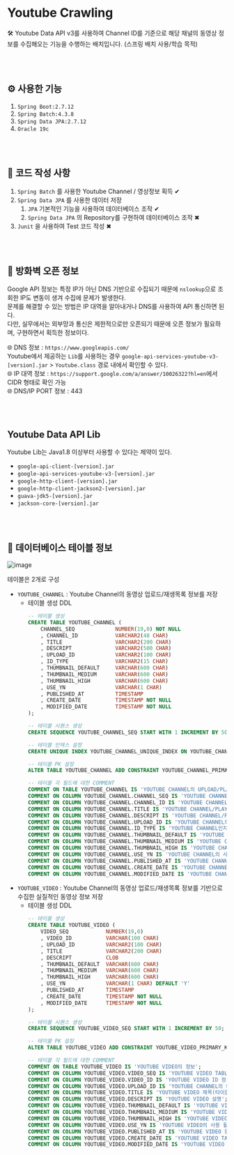 # Youtube Crawling

🛠 Youtube Data API v3를 사용하여 Channel ID를 기준으로 해당 채널의 동영상 정보를 수집해오는 기능을 수행하는 배치입니다. (스프링 배치 사용/학습 목적)

<br><br>

##  ⚙ 사용한 기능
  1. `Spring Boot:2.7.12`
  2. `Spring Batch:4.3.8`
  3. `Spring Data JPA:2.7.12`
  4. `Oracle 19c`

<br><br>

##  📆 코드 작성 사항
  1. `Spring Batch` 를 사용한 Youtube Channel / 영상정보 획득 ✔
  2. `Spring Data JPA` 를 사용한 데이터 저장
     1. `JPA` 기본적인 기능을 사용하여 데이터베이스 조작 ✔
     2. `Spring Data JPA` 의 Repository를 구현하여 데이터베이스 조작 ✖
  3. `Junit` 을 사용하여 Test 코드 작성 ✖

<br><br>

##  🚫 방화벽 오픈 정보
Google API 정보는 특정 IP가 아닌 DNS 기반으로 수집되기 때문에 `nslookup`으로 조회한 IP도 변동이 생겨 수집에 문제가 발생한다.
<br>문제를 해결할 수 있는 방법은 IP 대역을 알아내거나 DNS를 사용하여 API 통신하면 된다.
<br>다만, 실무에서는 외부망과 통신은 제한적으로만 오픈되기 때문에 오픈 정보가 필요하며, 구현하면서 획득한 정보이다.

🌐 DNS 정보 : `https://www.googleapis.com/`<br>Youtube에서 제공하는 `Lib`를 사용하는 경우 `google-api-services-youtube-v3-[version].jar` > `Youtube.class` 경로 내에서 확인할 수 있다.<br>
🌐 IP 대역 정보 : `https://support.google.com/a/answer/10026322?hl=en`에서 CIDR 형태로 확인 가능<br>
🌐 DNS/IP PORT 정보 : 443

<br><br>

## Youtube Data API Lib
Youtube Lib는 Java1.8 이상부터 사용할 수 있다는 제약이 있다.
- `google-api-client-[version].jar`
- `google-api-services-youtube-v3-[version].jar`
- `google-http-client-[version].jar`
- `google-http-client-jackson2-[version].jar`
- `guava-jdk5-[version].jar`
- `jackson-core-[version].jar`

<br><br>

##  💾 데이터베이스 테이블 정보 
![image](https://github.com/jhc920403/spring_batch_youtube/assets/135422171/db70a747-1389-435a-baf3-801a063ccfc4)

테이블은 2개로 구성
- `YOUTUBE_CHANNEL`  : Youtube Channel의 동영상 업로드/재생목록 정보를 저장
  - 테이블 생성 DDL
    ```sql
    -- 테이블 생성
    CREATE TABLE YOUTUBE_CHANNEL (
        CHANNEL_SEQ             NUMBER(19,0) NOT NULL
        , CHANNEL_ID            VARCHAR2(48 CHAR)
        , TITLE                 VARCHAR2(200 CHAR)
        , DESCRIPT              VARCHAR2(500 CHAR)
        , UPLOAD_ID             VARCHAR2(100 CHAR)
        , ID_TYPE               VARCHAR2(15 CHAR)
        , THUMBNAIL_DEFAULT     VARCHAR(600 CHAR)
        , THUMBNAIL_MEDIUM      VARCHAR(600 CHAR)
        , THUMBNAIL_HIGH        VARCHAR(600 CHAR)
        , USE_YN                VARCHAR(1 CHAR)
        , PUBLISHED_AT          TIMESTAMP
        , CREATE_DATE           TIMESTAMP NOT NULL
        , MODIFIED_DATE         TIMESTAMP NOT NULL
    );

    -- 테이블 시퀀스 생성
    CREATE SEQUENCE YOUTUBE_CHANNEL_SEQ START WITH 1 INCREMENT BY 50;

    -- 테이블 인덱스 설정
    CREATE UNIQUE INDEX YOUTUBE_CHANNEL_UNIQUE_INDEX ON YOUTUBE_CHANNEL(CHANNEL_ID, UPLOAD_ID, ID_TYPE);

    -- 테이블 PK 설정
    ALTER TABLE YOUTUBE_CHANNEL ADD CONSTRAINT YOUTUBE_CHANNEL_PRIMARY_KEY PRIMARY KEY(CHANNEL_SEQ);

    -- 테이블 각 필드에 대한 COMMENT
    COMMENT ON TABLE YOUTUBE_CHANNEL IS 'YOUTUBE CHANNEL의 UPLOAD/PLAYLIST ID 정보';
    COMMENT ON COLUMN YOUTUBE_CHANNEL.CHANNEL_SEQ IS 'YOUTUBE CHANNEL TABLE의 SEQ 정보';
    COMMENT ON COLUMN YOUTUBE_CHANNEL.CHANNEL_ID IS 'YOUTUBE CHANNEL ID 정보';
    COMMENT ON COLUMN YOUTUBE_CHANNEL.TITLE IS 'YOUTUBE CHANNEL/PLAYLIST NAME';
    COMMENT ON COLUMN YOUTUBE_CHANNEL.DESCRIPT IS 'YOUTUBE CHANNEL/PLAYLIST에 대한 설명';
    COMMENT ON COLUMN YOUTUBE_CHANNEL.UPLOAD_ID IS 'YOUTUBE CHANNEL의 CHANNEL/PLAYLIST ID 정보';
    COMMENT ON COLUMN YOUTUBE_CHANNEL.ID_TYPE IS 'YOUTUBE CHANNEL인지 PLAYLIST인지 ID TYPE 구부자';
    COMMENT ON COLUMN YOUTUBE_CHANNEL.THUMBNAIL_DEFAULT IS 'YOUTUBE CHANNEL의 THUMBNAIL';
    COMMENT ON COLUMN YOUTUBE_CHANNEL.THUMBNAIL_MEDIUM IS 'YOUTUBE CHANNEL의 THUMBNAIL';
    COMMENT ON COLUMN YOUTUBE_CHANNEL.THUMBNAIL_HIGH IS 'YOUTUBE CHANNEL의 THUMBNAIL';
    COMMENT ON COLUMN YOUTUBE_CHANNEL.USE_YN IS 'YOUTUBE CHANNEL의 사용 활성화 여부';
    COMMENT ON COLUMN YOUTUBE_CHANNEL.PUBLISHED_AT IS 'YOUTUBE CHANNEL/PLAYLIST 배포 일자';
    COMMENT ON COLUMN YOUTUBE_CHANNEL.CREATE_DATE IS 'YOUTUBE CHANNEL TABLE의 COLUMN 등록 일자';
    COMMENT ON COLUMN YOUTUBE_CHANNEL.MODIFIED_DATE IS 'YOUTUBE CHANNEL TABLE의 COLUMN 수정 일자';
    ```
- `YOUTUBE_VIDEO`    : Youtube Channel의 동영상 업로드/재생목록 정보를 기반으로 수집한 실질적인 동영상 정보 저장
  - 테이블 생성 DDL
    ```sql
    -- 테이블 생성
    CREATE TABLE YOUTUBE_VIDEO (
        VIDEO_SEQ            NUMBER(19,0)
        , VIDEO_ID           VARCHAR(100 CHAR)
        , UPLOAD_ID          VARCHAR2(100 CHAR)
        , TITLE              VARCHAR2(200 CHAR) 
        , DESCRIPT           CLOB
        , THUMBNAIL_DEFAULT  VARCHAR(600 CHAR)
        , THUMBNAIL_MEDIUM   VARCHAR(600 CHAR)
        , THUMBNAIL_HIGH     VARCHAR(600 CHAR)
        , USE_YN             VARCHAR(1 CHAR) DEFAULT 'Y'
        , PUBLISHED_AT       TIMESTAMP
        , CREATE_DATE        TIMESTAMP NOT NULL
        , MODIFIED_DATE      TIMESTAMP NOT NULL
    );

    -- 테이블 시퀀스 생성
    CREATE SEQUENCE YOUTUBE_VIDEO_SEQ START WITH 1 INCREMENT BY 50;

    -- 테이블 PK 설정
    ALTER TABLE YOUTUBE_VIDEO ADD CONSTRAINT YOUTUBE_VIDEO_PRIMARY_KEY PRIMARY KEY(VIDEO_SEQ);

    -- 테이블 각 필드에 대한 COMMENT
    COMMENT ON TABLE YOUTUBE_VIDEO IS 'YOUTUBE VIDEO의 정보';
    COMMENT ON COLUMN YOUTUBE_VIDEO.VIDEO_SEQ IS 'YOUTUBE VIDEO TABLE의 SEQ';
    COMMENT ON COLUMN YOUTUBE_VIDEO.VIDEO_ID IS 'YOUTUBE VIDEO ID 정보';
    COMMENT ON COLUMN YOUTUBE_VIDEO.UPLOAD_ID IS 'YOUTUBE CHANNEL의 UPLOAD ID 정보';
    COMMENT ON COLUMN YOUTUBE_VIDEO.TITLE IS 'YOUTUBE VIDEO 제목(타이틀)';
    COMMENT ON COLUMN YOUTUBE_VIDEO.DESCRIPT IS 'YOUTUBE VIDEO 설명';
    COMMENT ON COLUMN YOUTUBE_VIDEO.THUMBNAIL_DEFAULT IS 'YOUTUBE VIDEO의 THUMBNAIL';
    COMMENT ON COLUMN YOUTUBE_VIDEO.THUMBNAIL_MEDIUM IS 'YOUTUBE VIDEO의 THUMBNAIL';
    COMMENT ON COLUMN YOUTUBE_VIDEO.THUMBNAIL_HIGH IS 'YOUTUBE VIDEO의 THUMBNAIL';
    COMMENT ON COLUMN YOUTUBE_VIDEO.USE_YN IS 'YOUTUBE VIDEO의 사용 활성화 여부';
    COMMENT ON COLUMN YOUTUBE_VIDEO.PUBLISHED_AT IS 'YOUTUBE VIDEO 등록 일자';
    COMMENT ON COLUMN YOUTUBE_VIDEO.CREATE_DATE IS 'YOUTUBE VIDEO TABLE의 COLUMN 등록 일자';
    COMMENT ON COLUMN YOUTUBE_VIDEO.MODIFIED_DATE IS 'YOUTUBE VIDEO TABLE의 COLUMN 수정 일자';    
    ```
